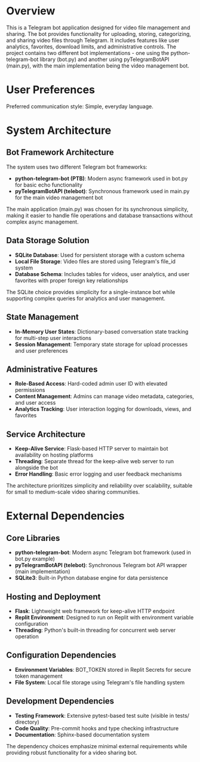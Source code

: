 # Overview

This is a Telegram bot application designed for video file management and sharing. The bot provides functionality for uploading, storing, categorizing, and sharing video files through Telegram. It includes features like user analytics, favorites, download limits, and administrative controls. The project contains two different bot implementations - one using the python-telegram-bot library (bot.py) and another using pyTelegramBotAPI (main.py), with the main implementation being the video management bot.

# User Preferences

Preferred communication style: Simple, everyday language.

# System Architecture

## Bot Framework Architecture
The system uses two different Telegram bot frameworks:
- **python-telegram-bot (PTB)**: Modern async framework used in bot.py for basic echo functionality
- **pyTelegramBotAPI (telebot)**: Synchronous framework used in main.py for the main video management bot

The main application (main.py) was chosen for its synchronous simplicity, making it easier to handle file operations and database transactions without complex async management.

## Data Storage Solution
- **SQLite Database**: Used for persistent storage with a custom schema
- **Local File Storage**: Video files are stored using Telegram's file_id system
- **Database Schema**: Includes tables for videos, user analytics, and user favorites with proper foreign key relationships

The SQLite choice provides simplicity for a single-instance bot while supporting complex queries for analytics and user management.

## State Management
- **In-Memory User States**: Dictionary-based conversation state tracking for multi-step user interactions
- **Session Management**: Temporary state storage for upload processes and user preferences

## Administrative Features
- **Role-Based Access**: Hard-coded admin user ID with elevated permissions
- **Content Management**: Admins can manage video metadata, categories, and user access
- **Analytics Tracking**: User interaction logging for downloads, views, and favorites

## Service Architecture
- **Keep-Alive Service**: Flask-based HTTP server to maintain bot availability on hosting platforms
- **Threading**: Separate thread for the keep-alive web server to run alongside the bot
- **Error Handling**: Basic error logging and user feedback mechanisms

The architecture prioritizes simplicity and reliability over scalability, suitable for small to medium-scale video sharing communities.

# External Dependencies

## Core Libraries
- **python-telegram-bot**: Modern async Telegram bot framework (used in bot.py example)
- **pyTelegramBotAPI (telebot)**: Synchronous Telegram bot API wrapper (main implementation)
- **SQLite3**: Built-in Python database engine for data persistence

## Hosting and Deployment
- **Flask**: Lightweight web framework for keep-alive HTTP endpoint
- **Replit Environment**: Designed to run on Replit with environment variable configuration
- **Threading**: Python's built-in threading for concurrent web server operation

## Configuration Dependencies
- **Environment Variables**: BOT_TOKEN stored in Replit Secrets for secure token management
- **File System**: Local file storage using Telegram's file handling system

## Development Dependencies
- **Testing Framework**: Extensive pytest-based test suite (visible in tests/ directory)
- **Code Quality**: Pre-commit hooks and type checking infrastructure
- **Documentation**: Sphinx-based documentation system

The dependency choices emphasize minimal external requirements while providing robust functionality for a video sharing bot.